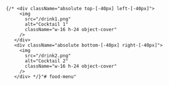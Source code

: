      {/* <div className="absolute top-[-40px] left-[-40px]">
          <img
            src="/drink1.png"
            alt="Cocktail 1"
            className="w-16 h-24 object-cover"
          />
        </div>
        <div className="absolute bottom-[-40px] right-[-40px]">
          <img
            src="/drink2.png"
            alt="Cocktail 2"
            className="w-16 h-24 object-cover"
          />
        </div> */}"# food-menu" 
